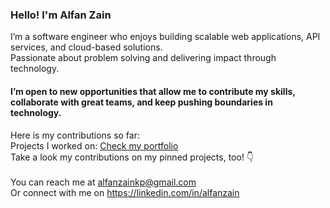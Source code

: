 ### Hello! I'm Alfan Zain

I’m a software engineer who enjoys building scalable web applications, API services, and cloud-based solutions. <br/> Passionate about problem solving and delivering impact through technology.

<h4>I’m open to new opportunities that allow me to contribute my skills, collaborate with great teams, and keep pushing boundaries in technology.</h4>

Here is my contributions so far:
<br/>
Projects I worked on: [Check my portfolio](https://s.id/alfanzainportfolio)
<br/>
Take a look my contributions on my pinned projects, too! 👇
<br/>
<br/>
You can reach me at alfanzainkp@gmail.com<br/>
Or connect with me on https://linkedin.com/in/alfanzain
